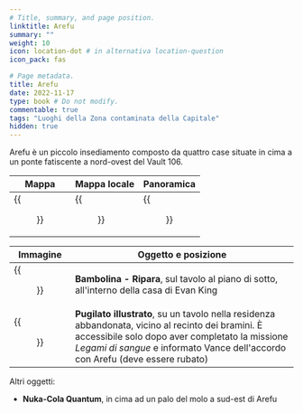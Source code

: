 ```yaml
---
# Title, summary, and page position.
linktitle: Arefu
summary: ""
weight: 10
icon: location-dot # in alternativa location-question
icon_pack: fas

# Page metadata.
title: Arefu
date: 2022-11-17
type: book # Do not modify.
commentable: true
tags: "Luoghi della Zona contaminata della Capitale"
hidden: true
---
```


Arefu è un piccolo insediamento composto da quattro case situate in cima a un ponte fatiscente a nord-ovest del Vault 106.

| Mappa               | Mappa locale              | Panoramica      |
| ------------------- | ------------------------- | --------------- |
| {{<figure src="fo3/Arefu_loc.webp">}} | {{<figure src="fo3/Arefu_local_map.webp">}} | {{<figure src="fo3/Arefu.webp">}} |


| Immagine                                  | Oggetto e posizione                                                                                                                                          |
| ----------------------------------------- | ------------------------------------------------------------------------------------------------------------------------------------------------------------ |
| {{<figure src="fo3/Repair_bobblehead_Evan_King_res.webp">}} | **Bambolina - Ripara**, sul tavolo al piano di sotto, all'interno della casa di Evan King                                                                    |
| {{<figure src="fo3/FO3_PI_Abandoned_Shack_Arefu.webp">}}    | **Pugilato illustrato**, su un tavolo nella residenza abbandonata, vicino al recinto dei bramini. È accessibile solo dopo aver completato la missione *Legami di sangue* e informato Vance dell'accordo con Arefu (deve essere rubato)  |

Altri oggetti:
- **Nuka-Cola Quantum**, in cima ad un palo del molo a sud-est di Arefu 

